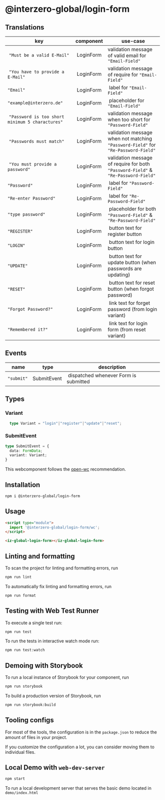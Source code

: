 # @interzero-global/login-form

## Translations 
| key | component | use-case |
|-----|-----------|----------|
| `"Must be a valid E-Mail"` | LoginForm | validation message of valid email for `"Email-Field"` |
| `"You have to provide a E-Mail"` | LoginForm | validation message of require for `"Email-Field"` |
| `"Email"` | LoginForm | label for `"Email-Field"` |
| `"example@interzero.de"` | LoginForm | placeholder for `"Email-Field"` |
| `"Password is too short minimum 5 charactures"` | LoginForm | validation message when too short for `"Password-Field"` |
| `"Passwords must match"` | LoginForm | validation message when not matching `"Password-Field"` for `"Re-Password-Field"` |
| `"You must provide a password"` | LoginForm | validation message of require for both `"Password-Field"` & `"Re-Password-Field"` |
| `"Password"` | LoginForm | label for `"Password-Field"` |
| `"Re-enter Password"` | LoginForm | label for `"Re-Password-Field"` |
| `"type password"` | LoginForm | placeholder for both `"Password-Field"` & `"Re-Password-Field"` |
| `"REGISTER"` | LoginForm | button text for register button |
| `"LOGIN"` | LoginForm | button text for login button |
| `"UPDATE"` | LoginForm | button text for update button (when passwords are updating) |
| `"RESET"` | LoginForm | button text for reset button (when forgot password) |
| `"Forgot Password?"` | LoginForm | link text for forget password (from login variant) |
| `"Remembered it?"` | LoginForm | link text for login form (from reset variant) |

## Events
| name | type | description |
|------|------|-------------|
| `"submit"` | SubmitEvent | dispatched whenever Form is submitted | 


## Types 
### Variant 
```typescript 
  type Variant = "login"|"register"|"update"|"reset";
```
### SubmitEvent
```typescript 
type SubmitEvent = { 
  data: FormData; 
  variant: Variant;
}
```

This webcomponent follows the [open-wc](https://github.com/open-wc/open-wc) recommendation.

## Installation

```bash
npm i @interzero-global/login-form
```

## Usage

```html
<script type="module">
  import '@interzero-global/login-form/wc';
</script>

<iz-global-login-form></iz-global-login-form>
```

## Linting and formatting

To scan the project for linting and formatting errors, run

```bash
npm run lint
```

To automatically fix linting and formatting errors, run

```bash
npm run format
```

## Testing with Web Test Runner

To execute a single test run:

```bash
npm run test
```

To run the tests in interactive watch mode run:

```bash
npm run test:watch
```

## Demoing with Storybook

To run a local instance of Storybook for your component, run

```bash
npm run storybook
```

To build a production version of Storybook, run

```bash
npm run storybook:build
```


## Tooling configs

For most of the tools, the configuration is in the `package.json` to reduce the amount of files in your project.

If you customize the configuration a lot, you can consider moving them to individual files.

## Local Demo with `web-dev-server`

```bash
npm start
```

To run a local development server that serves the basic demo located in `demo/index.html`
